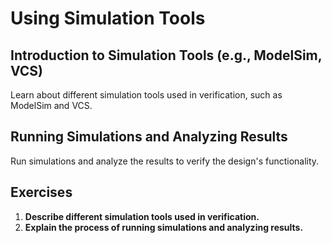 # Using Simulation Tools

## Introduction to Simulation Tools (e.g., ModelSim, VCS)
Learn about different simulation tools used in verification, such as ModelSim and VCS.

## Running Simulations and Analyzing Results
Run simulations and analyze the results to verify the design's functionality.

## Exercises
1. **Describe different simulation tools used in verification.**
2. **Explain the process of running simulations and analyzing results.**

